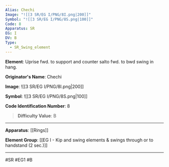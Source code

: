 ```yaml
---
Alias: Chechi
Image: "![[3 SR/EG I/PNG/8I.png|200]]"
Symbol: "![[3 SR/EG I/PNG/8S.png|100]]"
Code: 8
Apparatus: SR
EG: I
DV: B
Type:
  - SR_Swing_element
---
```

**Element**: Uprise fwd. to support and counter salto fwd. to bwd swing in hang.

**Originator's Name**: Chechi

**Image**:
![[3 SR/EG I/PNG/8I.png|200]]

**Symbol**:
![[3 SR/EG I/PNG/8S.png|100]]

**Code Identification Number**: 8

>**Difficulty Value**: B

___
**Apparatus**: [[Rings]]

**Element Group**: [[EG I - Kip and swing elements & swings through or to handstand (2 sec.)]]
___
#SR #EG1 #B
